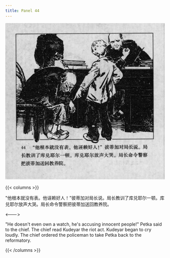 ```yaml
---
title: Panel 44
---
```


![biao page](./../../images/biao/seifert0726_biao_0048_044.jpg)

{{< columns >}}

"他根本就没有表。他诬赖好人！"彼蒂加对局长说。局长教训了库兑耶尔一顿。库兑耶尔放声大哭。局长命令警察把彼蒂加送回教养院。

<--->

"He doesn't even own a watch, he's accusing innocent people!" Petka said to the chief. The chief read Kudeyar the riot act. Kudeyar began to cry loudly. The chief ordered the policeman to take Petka back to the reformatory.

{{< /columns >}}